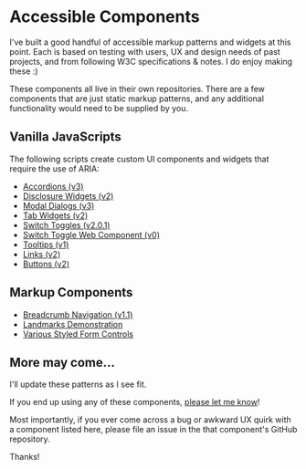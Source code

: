 # Accessible Components  
I've built a good handful of accessible markup patterns and widgets at this point. Each is based on testing with users, UX and design needs of past projects, and from following W3C specifications & notes. I do enjoy making these :)  

These components all live in their own repositories. There are a few components that are just static markup patterns, and any additional functionality would need to be supplied by you.  


## Vanilla JavaScripts
The following scripts create custom UI components and widgets that require the use of ARIA:  
* [Accordions (v3)](https://github.com/scottaohara/accessible_accordions)  
* [Disclosure Widgets (v2)](https://github.com/scottaohara/aria_disclosure_widget)  
* [Modal Dialogs (v3)](https://github.com/scottaohara/accessible_modal_window)
* [Tab Widgets (v2)](https://github.com/scottaohara/a11y_tab_widget)
* [Switch Toggles (v2.0.1)](https://github.com/scottaohara/aria-switch-button)  
* [Switch Toggle Web Component (v0)](https://github.com/scottaohara/a11y_switch_web_component)
* [Tooltips (v1)](https://github.com/scottaohara/a11y_tooltips) 
* [Links (v2)](https://github.com/scottaohara/aria-links)   
* [Buttons (v2)](https://github.com/scottaohara/a11y_button)    


## Markup Components  
* [Breadcrumb Navigation (v1.1)](https://github.com/scottaohara/a11y_breadcrumbs)  
* [Landmarks Demonstration](https://github.com/scottaohara/landmarks_demo)
* [Various Styled Form Controls](https://github.com/scottaohara/a11y_styled_form_controls) 


## More may come...
I'll update these patterns as I see fit.  

If you end up using any of these components, [please let me know](https://twitter.com/scottohara)!  

Most importantly, if you ever come across a bug or awkward UX quirk with a component listed here, please file an issue in the that component's GitHub repository.  

Thanks!
